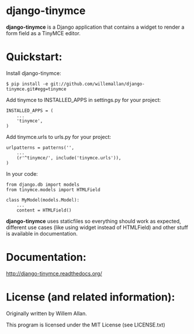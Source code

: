 django-tinymce
===

**django-tinymce** is a Django application that contains a widget to render a form field as a TinyMCE editor.

Quickstart:
===

Install django-tinymce:

    $ pip install -e git://github.com/willemallan/django-tinymce.git#egg=tinymce

Add tinymce to INSTALLED_APPS in settings.py for your project:

    INSTALLED_APPS = (
        ...
        'tinymce',
    )

Add tinymce.urls to urls.py for your project:

    urlpatterns = patterns('',
        ...
        (r'^tinymce/', include('tinymce.urls')),
    )

In your code:

    from django.db import models
    from tinymce.models import HTMLField

    class MyModel(models.Model):
        ...
        content = HTMLField()

**django-tinymce** uses staticfiles so everything should work as expected, different use cases (like using widget instead of HTMLField) and other stuff is available in documentation.

Documentation:
===
http://django-tinymce.readthedocs.org/

License (and related information):
===
Originally written by Willem Allan.

This program is licensed under the MIT License (see LICENSE.txt)
